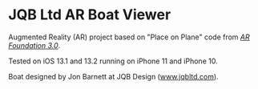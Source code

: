 # JQB Ltd AR Boat Viewer
Augmented Reality (AR) project based on "Place on Plane" code from [*AR Foundation 3.0*](https://docs.unity3d.com/Packages/com.unity.xr.arfoundation@3.0/manual/index.html).  

Tested on iOS 13.1 and 13.2 running on iPhone 11 and iPhone 10.

Boat designed by Jon Barnett at JQB Design (www.jqbltd.com).
